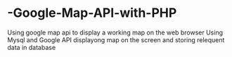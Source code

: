 # -Google-Map-API-with-PHP
Using google map api to display a working map on the web browser 
Using Mysql and Google API displayong map on the screen and storing relequent data in database 
